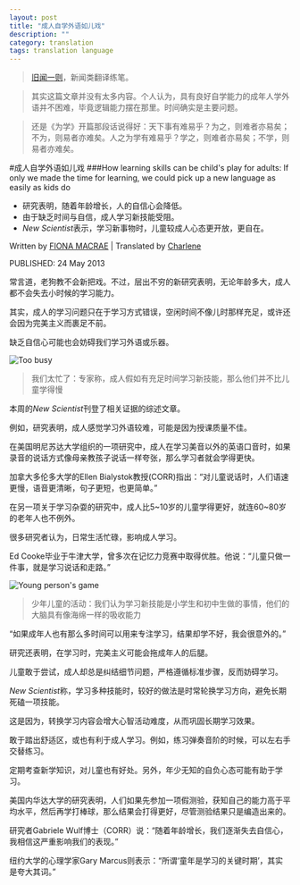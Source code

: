 ```yaml
---
layout: post
title: "成人自学外语如儿戏"
description: ""
category: translation
tags: translation language
---
```


>[旧闻一则](http://www.dailymail.co.uk/news/article-2330011/Learning-skills-Grown-ups-learn-new-language-play-instrument-quickly-child.html)，新闻类翻译练笔。

>其实这篇文章并没有太多内容。个人认为，具有良好自学能力的成年人学外语并不困难，毕竟逻辑能力摆在那里。时间确实是主要问题。

>还是《为学》开篇那段话说得好：天下事有难易乎？为之，则难者亦易矣；不为，则易者亦难矣。人之为学有难易乎？学之，则难者亦易矣；不学，则易者亦难矣。 


#成人自学外语如儿戏
###How learning skills can be child's play for adults: If only we made the time for learning, we could pick up a new language as easily as kids do

- 研究表明，随着年龄增长，人的自信心会降低。
- 由于缺乏时间与自信，成人学习新技能受阻。
- *New Scientist*表示，学习新事物时，儿童较成人心态更开放，更自在。

Written by [FIONA MACRAE](http://www.dailymail.co.uk/news/article-2330011/Learning-skills-Grown-ups-learn-new-language-play-instrument-quickly-child.html)  | Translated by [Charlene](/about)

PUBLISHED: 24 May 2013


常言道，老狗教不会新把戏。不过，层出不穷的新研究表明，无论年龄多大，成人都不会失去小时候的学习能力。

其实，成人的学习问题只在于学习方式错误，空闲时间不像儿时那样充足，或许还会因为完美主义而裹足不前。

缺乏自信心可能也会妨碍我们学习外语或乐器。

![Too busy](http://i.dailymail.co.uk/i/pix/2013/05/24/article-0-056680E40000044D-181_634x382.jpg)

>我们太忙了：专家称，成人假如有充足时间学习新技能，那么他们并不比儿童学得慢

本周的*New Scientist*刊登了相关证据的综述文章。

例如，研究表明，成人感觉学习外语较难，可能是因为授课质量不佳。

在美国明尼苏达大学组织的一项研究中，成人在学习美音以外的英语口音时，如果录音的说话方式像母亲教孩子说话一样夸张，那么学习者就会学得更快。

加拿大多伦多大学的Ellen Bialystok教授(CORR)指出：“对儿童说话时，人们语速更慢，语音更清晰，句子更短，也更简单。”

在另一项关于学习杂耍的研究中，成人比5~10岁的儿童学得更好，就连60~80岁的老年人也不例外。

很多研究者认为，日常生活忙碌，影响成人学习。


Ed Cooke毕业于牛津大学，曾多次在记忆力竞赛中取得优胜。他说：“儿童只做一件事，就是学习说话和走路。” 

![Young person's game](http://i.dailymail.co.uk/i/pix/2013/05/24/article-0-12AC0283000005DC-404_634x415.jpg)

>少年儿童的活动：我们认为学习新技能是小学生和初中生做的事情，他们的大脑具有像海绵一样的吸收能力

“如果成年人也有那么多时间可以用来专注学习，结果却学不好，我会很意外的。”

研究还表明，在学习时，完美主义可能会拖成年人的后腿。

儿童敢于尝试，成人却总是纠结细节问题，严格遵循标准步骤，反而妨碍学习。

*New Scientist*称，学习多种技能时，较好的做法是时常轮换学习方向，避免长期死磕一项技能。

这是因为，转换学习内容会增大心智活动难度，从而巩固长期学习效果。

敢于踏出舒适区，或也有利于成人学习。例如，练习弹奏音阶的时候，可以左右手交替练习。

定期考查新学知识，对儿童也有好处。另外，年少无知的自负心态可能有助于学习。

美国内华达大学的研究表明，人们如果先参加一项假测验，获知自己的能力高于平均水平，然后再学打棒球，那么结果会打得更好，尽管测验结果只是编造出来的。

研究者Gabriele Wulf博士（CORR）说：“随着年龄增长，我们逐渐失去自信心，我相信这严重影响我们的表现。”

纽约大学的心理学家Gary Marcus则表示：“所谓‘童年是学习的关键时期’，其实是夸大其词。”
